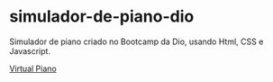 # simulador-de-piano-dio

Simulador de piano criado no Bootcamp da Dio, usando Html, CSS e Javascript.

[Virtual Piano](https://bruno-vidal-nuie.github.io/simulador-de-piano-dio/)
